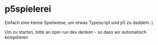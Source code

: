 # p5spielerei

Einfach eine kleine Spielwiese, um etwas Typescript und p5 zu daddeln :)

Um zu starten, bitte an npm run dev denken - so dass wir automatisch kompilieren
